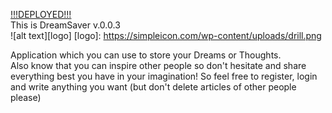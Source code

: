 [!!!DEPLOYED!!!](https://dreamsaver.herokuapp.com/)  
This is DreamSaver v.0.0.3  
![alt text][logo]
[logo]:  https://simpleicon.com/wp-content/uploads/drill.png
  
Application which you can use to store your Dreams or Thoughts.  
Also know that you can inspire other people so don't hesitate and share everything best you have in your imagination!
So feel free to register, login and write anything you want (but don't delete articles of other people please)
